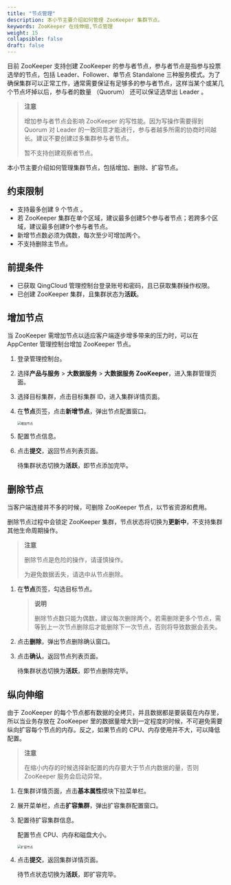 ```yaml
---
title: "节点管理"
description: 本小节主要介绍如何管理 ZooKeeper 集群节点。 
keywords: ZooKeeper 在线伸缩,节点管理
weight: 15
collapsible: false
draft: false
---
```


目前 ZooKeeper 支持创建 ZooKeeper 的参与者节点，参与者节点是指参与投票选举的节点，包括 Leader、Follower、单节点 Standalone 三种服务模式。为了确保集群可以正常工作，通常需要保证有足够多的参与者节点，这样当某个或某几个节点坏掉以后，参与者的数量 （Quorum） 还可以保证选举出 Leader 。

> **注意**
> 
> 增加参与者节点会影响 ZooKeeper 的写性能。因为写操作需要得到 Quorum 对 Leader 的一致同意才能进行，参与者越多所需的协商时间越长。建议不要创建过多集群参与者节点。
> 
> 暂不支持创建观察者节点。

本小节主要介绍如何管理集群节点，包括增加、删除、扩容节点。

## 约束限制

- 支持最多创建 9 个节点 。
- 若 ZooKeeper 集群在单个区域，建议最多创建5个参与者节点；若跨多个区域，建议最多创建9个参与者节点。
- 新增节点数必须为偶数，每次至少可增加两个。
- 不支持删除主节点。

## 前提条件

- 已获取 QingCloud 管理控制台登录账号和密码，且已获取集群操作权限。
- 已创建 ZooKeeper 集群，且集群状态为**活跃**。

## 增加节点

当 ZooKeeper 需增加节点以适应客户端逐步增多带来的压力时，可以在 AppCenter 管理控制台增加 ZooKeeper 节点。

1. 登录管理控制台。
2. 选择**产品与服务** > **大数据服务** > **大数据服务 ZooKeeper**，进入集群管理页面。
3. 选择目标集群，点击目标集群 ID，进入集群详情页面。
4. 在**节点**页签，点击**新增节点**，弹出节点配置窗口。

   <img src="../../_images/add_node.png" alt="增加节点" style="zoom:50%;" />

5. 配置节点信息。

6. 点击**提交**，返回节点列表页面。

   待集群状态切换为**活跃**，即节点添加完毕。

## 删除节点

当客户端连接并不多的时候，可删除 ZooKeeper 节点，以节省资源和费用。

删除节点过程中会锁定 ZooKeeper 集群，节点状态将切换为**更新中**，不支持集群其他生命周期操作。

> **注意**
> 
> 删除节点是危险的操作，请谨慎操作。
> 
> 为避免数据丢失，请选中从节点删除。

1. 在**节点**页签，勾选目标节点。

   > **说明**
   >
   > 删除节点数只能为偶数，建议每次删除两个。若需删除更多个节点，需等到上一次节点删除后才能删除下一次节点，否则将导致数据会丢失。

2. 点击**删除**，弹出节点删除确认窗口。
3. 点击**确认**，返回节点列表页面。

   待集群状态切换为**活跃**，即节点删除完毕。

## 纵向伸缩

由于 ZooKeeper 的每个节点都有数据的全拷贝，并且数据都是要装载在内存里，所以当业务存放在 ZooKeeper 里的数据量增大到一定程度的时候，不可避免需要纵向扩容每个节点的内存。反之，如果节点的 CPU、内存使用并不大，可以降低配置。

> **注意**
> 
> 在缩小内存的时候选择新配置的内存要大于节点内数据的量，否则 ZooKeeper 服务会启动异常。

1. 在集群详情页面，点击**基本属性**模块下拉菜单栏。
2. 展开菜单栏，点击**扩容集群**，弹出扩容集群配置窗口。
3. 配置待扩容集群信息。

    配置节点 CPU、内存和磁盘大小。

    <img src="../../_images/scale_up_down.png" alt="扩容节点" style="zoom:50%;" />

4. 点击**提交**，返回集群详情页面。

   待节点状态切换为**活跃**，即扩容完毕。
